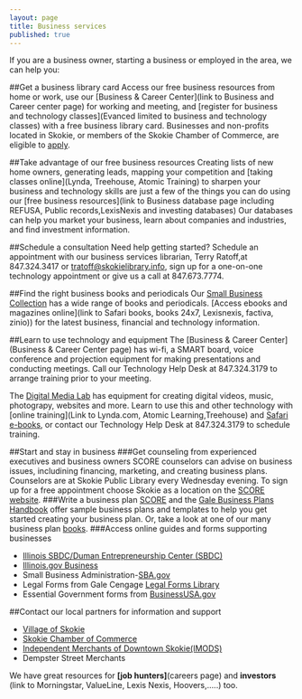 ```yaml
---
layout: page
title: Business services
published: true
---
```


If you are a business owner, starting a business or employed in the area, we can help you:

##Get a business library card
Access our free business resources from home or work, use our [Business & Career Center](link to Business and Career center page) for working and meeting, and [register for business and technology classes](Evanced limited to business and technology classes) with a free business library card. Businesses and non-profits located in Skokie, or members of the Skokie Chamber of Commerce, are eligible to [apply](http://www.skokielibrary.info/s_about/How/business-card-application.pdf). 

##Take advantage of our free business resources
Creating lists of new home owners, generating leads, mapping your competition and [taking classes online](Lynda, Treehouse, Atomic Training) to sharpen your business and technology skills are just a few of the things you can do using our [free business resources](link to Business database page including REFUSA, Public records,LexisNexis and investing databases) Our databases can help you market your business, learn about companies and industries, and find investment information.

##Schedule a consultation
Need help getting started? Schedule an appointment with our business services librarian, Terry Ratoff,at 847.324.3417 or tratoff@skokielibrary.info, sign up for a one-on-one technology appointment or give us a call at 847.673.7774.

##Find the right business books and periodicals
Our [Small Business Collection](http://encore.skokielibrary.info/iii/encore/search/C__S%28business%29%20f%3An%20c%3A2%20b%3Azrfb%20l%3Aeng__Orightresult__U?lang=eng&suite=beta) has a wide range of books and periodicals. [Access ebooks and magazines online](link to Safari books, books 24x7, Lexisnexis, factiva, zinio)) for the latest business, financial and technology information.

##Learn to use technology and equipment
The [Business & Career Center](Business & Career Center page) has wi-fi, a SMART board, voice conference and projection equipment for making presentations and conducting meetings. Call our Technology Help Desk at 847.324.3179 to arrange training prior to your meeting.

The [Digital Media Lab](http://www.skokielibrary.info/s_about/How/Tech_Resources/DML.asp) has equipment for creating digital videos, music, photograpy, websites and more. Learn to use this and other technology with [online training](Link to Lynda.com, Atomic Learning,Treehouse) and [Safari e-books](http://proquestcombo.safaribooksonline.com/), or contact our Technology Help Desk at 847.324.3179 to schedule training. 

##Start and stay in business
###Get counseling from experienced executives and business owners
SCORE counselors can advise on business issues, includining financing, marketing, and creating business plans. Counselors are at Skokie Public Library every Wednesday evening. To sign up for a free appointment choose Skokie as a location on the [SCORE website](http://scorechicago.org/request-meeting/).
###Write a business plan
[SCORE](https://www.score.org/resources/business-planning-financial-statements-template-gallery) and the [Gale Business Plans Handbook](http://go.galegroup.com/ps/i.do?action=interpret&id=GALE|2YYW&v=2.1&u=skok17141&it=aboutBook&p=GVRL&sw=w&authCount=1) offer sample business plans and templates to help you get started creating your business plan. Or, take a look at one of our many business plan [books](http://encore.skokielibrary.info/iii/encore/search/C__SBusiness%20plans__Ff%3Afacetlocations%3Aanf%3Aanf%3AAdult%20Nonfiction%3A%3A__Orightresult__U__X0?lang=eng&suite=beta). 
###Access online guides and forms supporting businesses
- [Illinois SBDC/Duman Entrepreneurship Center (SBDC)](http://jvschicago.org/duman/) 
- [Illinois.gov Business](https://www.illinois.gov/business/Pages/default.asp)
- Small Business Administration-[SBA.gov](http://www.sba.gov/)
- Legal Forms from Gale Cengage [Legal Forms Library](http://subscriptions.uslegalforms.com/gale/index.php?s=categories)
- Essential Government forms from [BusinessUSA.gov](http://business.usa.gov/)

##Contact our local partners for information and support
- [Village of Skokie](http://www.skokie.org/index.cfm)
- [Skokie Chamber of Commerce](http://skokiechamber.org/)
- [Independent Merchants of Downtown Skokie(IMODS)](http://downtownskokie.org/)
- Dempster Street Merchants

We have great resources for **[job hunters]**(careers page) and **investors** (link to Morningstar, ValueLine, Lexis Nexis, Hoovers,.....) too.